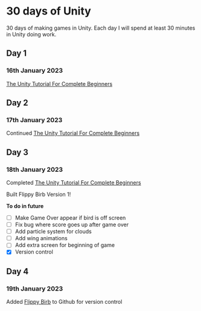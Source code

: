 # 30 days of Unity

30 days of making games in Unity. Each day I will spend at least 30 minutes in Unity doing work.

## Day 1
### 16th January 2023

[The Unity Tutorial For Complete Beginners](https://youtu.be/XtQMytORBmM)

## Day 2
### 17th January 2023

Continued [The Unity Tutorial For Complete Beginners](https://youtu.be/XtQMytORBmM)

## Day 3
### 18th January 2023

Completed [The Unity Tutorial For Complete Beginners](https://youtu.be/XtQMytORBmM)

Built Flippy Birb Version 1!

**To do in future**
- [ ] Make Game Over appear if bird is off screen
- [ ] Fix bug where score goes up after game over
- [ ] Add particle system for clouds
- [ ] Add wing animations
- [ ] Add extra screen for beginning of game
- [x] Version control

## Day 4
### 19th January 2023

Added [Flippy Birb](https://github.com/LadySith/Flippy-Birb) to Github for version control

